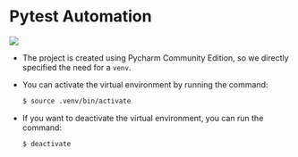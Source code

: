 # Pytest Automation

![](./imgs/BLOG_PyTest-–-A-Python-Solution-For-Test-Automation-1024x535%201.png)

- The project is created using Pycharm Community Edition, so we directly specified  the need for a `venv`.
- You can activate the virtual environment by running the command:
  
  ```bash
  $ source .venv/bin/activate
  ```

- If you want to deactivate the virtual environment, you can run the command:
  
  ```bash
  $ deactivate
  ```